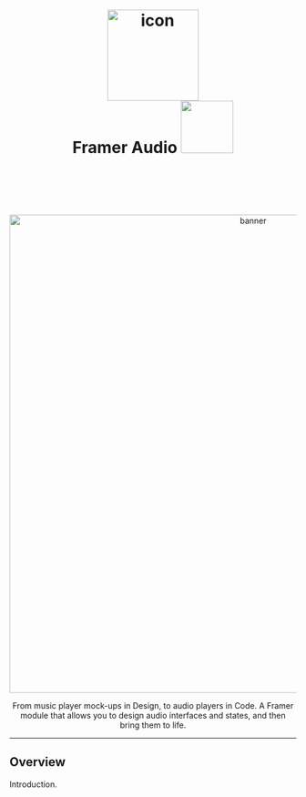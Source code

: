 <h1 align="center">
  <img src="https://d.pr/i/vnA8Vm+" width="160" alt="icon"><br>
  Framer Audio
  <img src="https://d.pr/i/bdoeyw+" width="92">
  <br>
  <br>
</h1>
<br>
<p align="center">
  <br>
  
  <img src="https://cdn-std.dprcdn.net/files/acc_589332/rWg5bh" width="840" alt="banner">
  <br>
  <p align="center">From music player mock-ups in Design, to audio players in Code. A Framer module that allows you to design audio interfaces and states, and then bring them to life.</p>
</p>

---

## Overview
Introduction.
